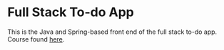 # Full Stack To-do App
This is the Java and Spring-based front end of the full stack to-do app. Course found [here](https://www.udemy.com/course/full-stack-application-with-spring-boot-and-react/).